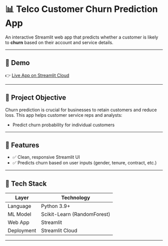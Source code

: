 # 📊 Telco Customer Churn Prediction App

An interactive Streamlit web app that predicts whether a customer is likely to **churn** based on their account and service details. 

---

## 🚀 Demo

👉 [Live App on Streamlit Cloud]([(https://telco-cust-churn.streamlit.app/)])  

---

## 🎯 Project Objective

Churn prediction is crucial for businesses to retain customers and reduce loss. This app helps customer service reps and analysts:
- Predict churn probability for individual customers


---

## 🧠 Features

- ✅ Clean, responsive Streamlit UI
- ✅ Predicts churn based on user inputs (gender, tenure, contract, etc.)

---

## 🧱 Tech Stack

| Layer        | Technology            |
|--------------|------------------------|
| Language     | Python 3.9+            |
| ML Model     | Scikit-Learn (RandomForest) |
| Web App      | Streamlit              |
| Deployment   | Streamlit Cloud        |

---

